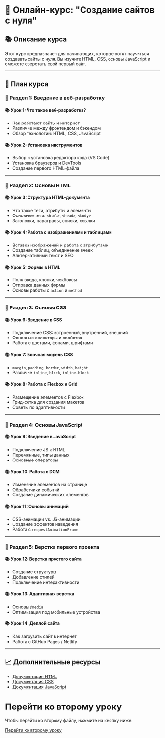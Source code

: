 # 🌟 Онлайн-курс: "Создание сайтов с нуля"

## 📚 Описание курса
Этот курс предназначен для начинающих, которые хотят научиться создавать сайты с нуля. Вы изучите HTML, CSS, основы JavaScript и сможете сверстать свой первый сайт.

---

## 📝 **План курса**

### **🔹 Раздел 1: Введение в веб-разработку**
#### 📚 Урок 1: Что такое веб-разработка?
- Как работают сайты и интернет
- Различие между фронтендом и бэкендом
- Обзор технологий: HTML, CSS, JavaScript

#### 📚 Урок 2: Установка инструментов
- Выбор и установка редактора кода (VS Code)
- Установка браузеров и DevTools
- Создание первого HTML-файла

---

### **🔹 Раздел 2: Основы HTML**
#### 📚 Урок 3: Структура HTML-документа
- Что такое теги, атрибуты и элементы
- Основные теги: `<html>`, `<head>`, `<body>`
- Заголовки, параграфы, списки, ссылки

#### 📚 Урок 4: Работа с изображениями и таблицами
- Вставка изображений и работа с атрибутами
- Создание таблиц, объединение ячеек
- Альтернативный текст и SEO

#### 📚 Урок 5: Формы в HTML
- Поля ввода, кнопки, чекбоксы
- Отправка данных формы
- Основы работы с `action` и `method`

---

### **🔹 Раздел 3: Основы CSS**
#### 📚 Урок 6: Введение в CSS
- Подключение CSS: встроенный, внутренний, внешний
- Основные селекторы и свойства
- Работа с цветами, фонами, шрифтами

#### 📚 Урок 7: Блочная модель CSS
- `margin`, `padding`, `border`, `width`, `height`
- Различие `inline`, `block`, `inline-block`

#### 📚 Урок 8: Работа с Flexbox и Grid
- Размещение элементов с Flexbox
- Грид-сетка для создания макетов
- Советы по адаптивности

---

### **🔹 Раздел 4: Основы JavaScript**
#### 📚 Урок 9: Введение в JavaScript
- Подключение JS к HTML
- Переменные, типы данных
- Основные операторы

#### 📚 Урок 10: Работа с DOM
- Изменение элементов на странице
- Обработчики событий
- Создание динамических элементов

#### 📚 Урок 11: Основы анимаций
- CSS-анимации vs. JS-анимации
- Создание эффектов наведения
- Работа с `requestAnimationFrame`

---

### **🔹 Раздел 5: Верстка первого проекта**
#### 📚 Урок 12: Верстка простого сайта
- Создание структуры
- Добавление стилей
- Подключение интерактивности

#### 📚 Урок 13: Адаптивная верстка
- Основы `@media`
- Оптимизация под мобильные устройства

#### 📚 Урок 14: Деплой сайта
- Как загрузить сайт в интернет
- Работа с GitHub Pages / Netlify

---

## 📈 Дополнительные ресурсы
- [Документация HTML](https://developer.mozilla.org/ru/docs/Web/HTML)
- [Документация CSS](https://developer.mozilla.org/ru/docs/Web/CSS)
- [Документация JavaScript](https://developer.mozilla.org/ru/docs/Web/JavaScript)


# Перейти ко второму уроку

Чтобы перейти ко второму файлу, нажмите на кнопку ниже:

[Перейти ко второму уроку](https://github.com/SultanHasanov/third-lesson/blob/main/README.md)


